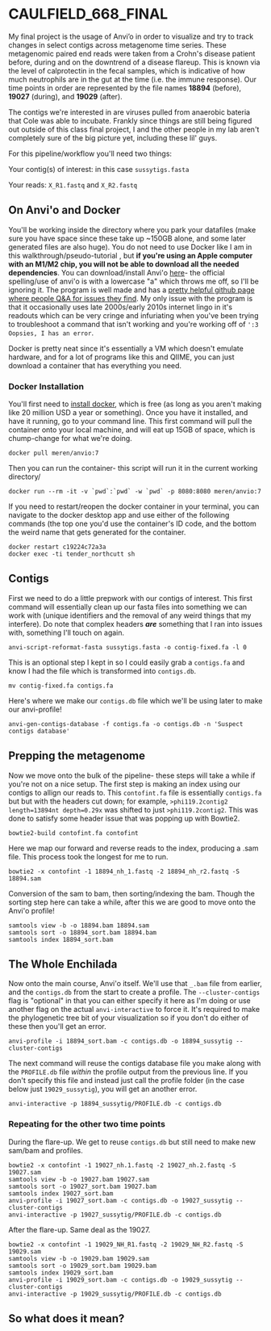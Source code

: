 # CAULFIELD_668_FINAL

My final project is the usage of Anvi’o in order to visualize and try to track changes in select contigs across metagenome time series. These metagenomic paired end reads were taken from a Crohn's disease patient before, during and on the downtrend of a disease flareup. This is known via the level of calprotectin in the fecal samples, which is indicative of how much neutrophils are in the gut at the time (i.e. the immune response). Our time points in order are represented by the file names **18894** (before), **19027** (during), and **19029** (after).

The contigs we're interested in are viruses pulled from anaerobic bateria that Cole was able to incubate. Frankly since things are still being figured out outside of this class final project, I and the other people in my lab aren't completely sure of the big picture yet, including these lil' guys.

For this pipeline/workflow you'll need two things:

Your contig(s) of interest: in this case ```sussytigs.fasta``` 

Your reads: ```X_R1.fastq``` and ```X_R2.fastq``` 



## On Anvi'o and Docker
You'll be working inside the directory where you park your datafiles (make sure you have space since these take up ~150GB alone, and some later generated files are also huge). You do not need to use Docker like I am in this walkthrough/pseudo-tutorial , but **if you're using an Apple computer with an M1/M2 chip, you will not be able to download all the needed dependencies**. You can download/install Anvi'o [here](https://anvio.org/install/)- the official spelling/use of anvi'o is with a lowercase "a" which throws me off, so I'll be ignoring it. 
The program is well made and has a [pretty helpful github page where people Q&A for issues they find](https://github.com/merenlab/anvio/issues/). My only issue with the program is that it occasionally uses late 2000s/early 2010s internet lingo in it's readouts which can be very cringe and infuriating when you've been trying to troubleshoot a command that isn't working and you're working off of  ```':3 Oopsies, I has an error```.

Docker is pretty neat since it's essentially a VM which doesn't emulate hardware, and for a lot of programs like this and QIIME, you can just download a container that has everything you need.

### Docker Installation
You'll first need to [install docker](https://www.docker.com/get-started/), which is free (as long as you aren't making like 20 million USD a year or something). Once you have it installed, and have it running, go to your command line. This first command will pull the container onto your local machine, and will eat up 15GB of space, which is chump-change for what we're doing.
```
docker pull meren/anvio:7
```
Then you can run the container- this script will run it in the current working directory/
```
docker run --rm -it -v `pwd`:`pwd` -w `pwd` -p 8080:8080 meren/anvio:7
```
If you need to restart/reopen the docker container in your terminal, you can navigate to the docker desktop app and use either of the following commands (the top one you'd use the container's ID code, and the bottom the weird name that gets generated for the container.
```
docker restart c19224c72a3a 
docker exec -ti tender_northcutt sh
```

## Contigs

First we need to do a little prepwork with our contigs of interest. This first command will essentially clean up our fasta files into something we can work with (unique identifiers and the removal of any weird things that my interfere). Do note that complex headers ***are*** something that I ran into issues with, something I'll touch on again.
```
anvi-script-reformat-fasta sussytigs.fasta -o contig-fixed.fa -l 0 
```
This is an optional step I kept in so I could easily grab a ```contigs.fa``` and know I had the file which is transformed into ```contigs.db```.
```
mv contig-fixed.fa contigs.fa
```
Here's where we make our ```contigs.db``` file which we'll be using later to make our anvi-profile!
```
anvi-gen-contigs-database -f contigs.fa -o contigs.db -n 'Suspect contigs database'
```


## Prepping the metagenome

Now we move onto the bulk of the pipeline- these steps will take a while if you're not on a nice setup. The first step is making an index using our contigs to allign our reads to. This ```contofint.fa``` file is essentially ```contigs.fa``` but but with the headers cut down; for example, ```>phi119.2contig2 length=13894nt depth=0.29x``` was shifted to just ```>phi119.2contig2```. This was done to satisfy some header issue that was popping up with Bowtie2.

```
bowtie2-build contofint.fa contofint
```
Here we map our forward and reverse reads to the index, producing a .sam file. This process took the longest for me to run. 
```
bowtie2 -x contofint -1 18894_nh_1.fastq -2 18894_nh_r2.fastq -S 18894.sam
```
Conversion of the sam to bam, then sorting/indexing the bam. Though the sorting step here can take a while, after this we are good to move onto the Anvi'o profile!
```
samtools view -b -o 18894.bam 18894.sam 
samtools sort -o 18894_sort.bam 18894.bam 
samtools index 18894_sort.bam
```


## The Whole Enchilada
Now onto the main course, Anvi'o itself. We'll use that ```_.bam``` file from earlier, and the ```contigs.db``` from the start to create a profile. The ```--cluster-contigs``` flag is "optional" in that you can either specify it here as I'm doing or use another flag on the actual ```anvi-interactive``` to force it. It's required to make the phylogenetic tree bit of your visualization so if you don't do either of these then you'll get an error.
```
anvi-profile -i 18894_sort.bam -c contigs.db -o 18894_sussytig --cluster-contigs
```
The next command will reuse the contigs database file you make along with the ```PROFILE.db``` file *within* the profile output from the previous line. If you don't specify this file and instead just call the profile folder (in the case below just ```19029_sussytig```), you will get an another error.
```
anvi-interactive -p 18894_sussytig/PROFILE.db -c contigs.db 
```



### Repeating for the other two time points

During the flare-up. We get to reuse ```contigs.db``` but still need to make new sam/bam and profiles.
```
bowtie2 -x contofint -1 19027_nh.1.fastq -2 19027_nh.2.fastq -S 19027.sam 
samtools view -b -o 19027.bam 19027.sam 
samtools sort -o 19027_sort.bam 19027.bam 
samtools index 19027_sort.bam
anvi-profile -i 19027_sort.bam -c contigs.db -o 19027_sussytig --cluster-contigs
anvi-interactive -p 19027_sussytig/PROFILE.db -c contigs.db 
```
After the flare-up. Same deal as the 19027.
```
bowtie2 -x contofint -1 19029_NH_R1.fastq -2 19029_NH_R2.fastq -S 19029.sam
samtools view -b -o 19029.bam 19029.sam 
samtools sort -o 19029_sort.bam 19029.bam 
samtools index 19029_sort.bam
anvi-profile -i 19029_sort.bam -c contigs.db -o 19029_sussytig --cluster-contigs
anvi-interactive -p 19029_sussytig/PROFILE.db -c contigs.db
```
## So what does it mean?
